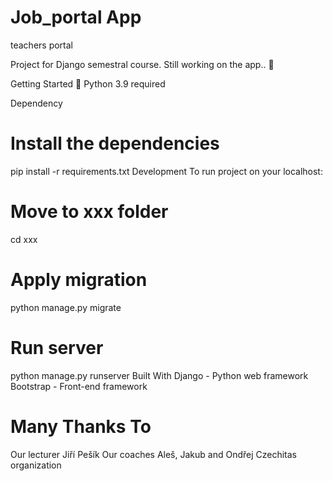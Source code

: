 # Job_portal App
teachers portal

Project for Django semestral course. Still working on the app.. 🔨


Getting Started
🐍 Python 3.9 required

Dependency
# Install the dependencies
pip install -r requirements.txt
Development
To run project on your localhost:

# Move to xxx folder
cd xxx

# Apply migration
python manage.py migrate

# Run server
python manage.py runserver
Built With
Django - Python web framework
Bootstrap - Front-end framework

# Many Thanks To
Our lecturer Jiří Pešík
Our coaches Aleš, Jakub and Ondřej
Czechitas organization
